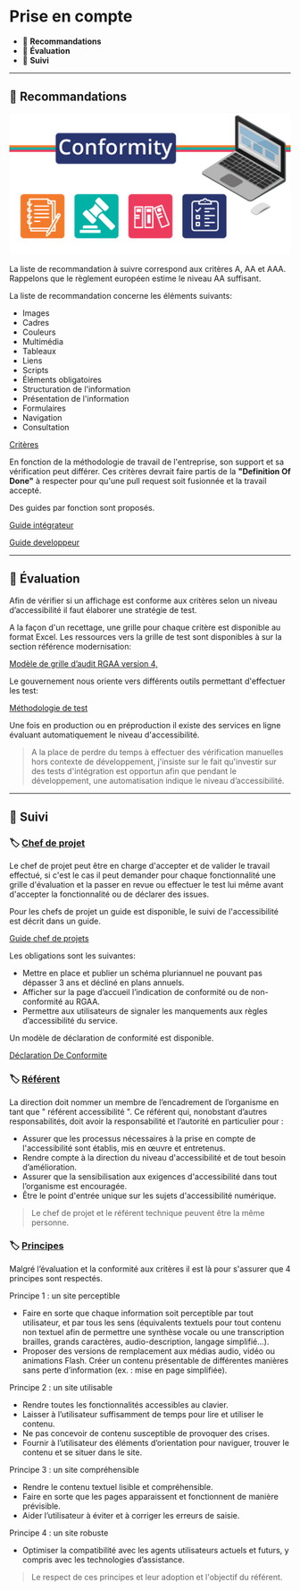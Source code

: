 # Prise en compte

*  🔖 **Recommandations**
*  🔖 **Évaluation**
*  🔖 **Suivi**

___

## 📑 Recommandations

![image](https://raw.githubusercontent.com/seeren-training/RGAA/master/wiki/resources/conformity.jpg)

La liste de recommandation à suivre correspond aux critères A, AA et AAA. Rappelons que le règlement européen estime le niveau AA suffisant.

La liste de recommandation concerne les éléments suivants:

* Images
* Cadres
* Couleurs
* Multimédia
* Tableaux
* Liens
* Scripts
* Éléments obligatoires
* Structuration de l'information
* Présentation de l'information
* Formulaires
* Navigation
* Consultation

[Critères](https://references.modernisation.gouv.fr/rgaa-accessibilite/criteres.html)

En fonction de la méthodologie de travail de l'entreprise, son support et sa vérification peut différer. Ces critères devrait faire partis de la **"Definition Of Done"** à respecter pour qu'une pull request soit fusionnée et la travail accepté.

Des guides par fonction sont proposés.

[Guide intégrateur](https://disic.github.io/guide-integrateur/)

[Guide developpeur](https://disic.github.io/guide-developpeur/)

___

## 📑 Évaluation

Afin de vérifier si un affichage est conforme aux critères selon un niveau d’accessibilité il faut élaborer une stratégie de test.

A la façon d'un recettage, une grille pour chaque critère est disponible au format Excel. Les ressources vers la grille de test sont disponibles à sur la section référence modernisation:

[Modèle de grille d’audit RGAA version 4,](https://www.numerique.gouv.fr/uploads/rgaa/rgaa4.0.modele-de-grille-d-audit.ods)

Le gouvernement nous oriente vers différents outils permettant d'effectuer les test: 

[Méthodologie de test](https://www.numerique.gouv.fr/publications/rgaa-accessibilite/methodologie-test/)

Une fois en production ou en préproduction il existe des services en ligne évaluant automatiquement le niveau d'accessibilité.

> A la place de perdre du temps à effectuer des vérification manuelles hors contexte de développement, j'insiste sur le fait qu'investir sur des tests d'intégration est opportun afin que pendant le développement, une automatisation indique le niveau d’accessibilité.

___

## 📑 Suivi

### 🏷️ **[Chef de projet](https://disic.github.io/guide-chef_projets/2-loi.html)**

Le chef de projet peut être en charge d'accepter et de valider le travail effectué, si c'est le cas il peut demander pour chaque fonctionnalité une grille d'évaluation et la passer en revue ou effectuer le test lui même avant d'accepter la fonctionnalité ou de déclarer des issues.

Pour les chefs de projet un guide est disponible, le suivi de l'accessibilité est décrit dans un guide.

[Guide chef de projets](https://disic.github.io/guide-chef_projets/)

Les obligations sont les suivantes:

* Mettre en place et publier un schéma pluriannuel ne pouvant pas dépasser 3 ans et décliné en plans annuels.
* Afficher sur la page d’accueil l’indication de conformité ou de non-conformité au RGAA.
* Permettre aux utilisateurs de signaler les manquements aux règles d’accessibilité du service.

Un modèle de déclaration de conformité est disponible.

[Déclaration De Conformite](http://disic.github.io/rgaa_modeles_documents/declaration-de-conformite.html#)

### 🏷️ **[Référent](https://references.modernisation.gouv.fr/4223-designation-dun-referent-accessibilite-0)**

La direction doit nommer un membre de l’encadrement de l’organisme en tant que " référent accessibilité ". Ce référent qui, nonobstant d’autres responsabilités, doit avoir la responsabilité et l’autorité en particulier pour :

* Assurer que les processus nécessaires à la prise en compte de l'accessibilité sont établis, mis en œuvre et entretenus.
* Rendre compte à la direction du niveau d'accessibilité et de tout besoin d’amélioration.
* Assurer que la sensibilisation aux exigences d'accessibilité dans tout l’organisme est encouragée.
* Être le point d'entrée unique sur les sujets d'accessibilité numérique.

> Le chef de projet et le référent technique peuvent être la même personne.

### 🏷️ **[Principes](http://references.modernisation.gouv.fr/accessibilite-numerique)**

Malgré l’évaluation et la conformité aux critères il est là pour s'assurer que 4 principes sont respectés.

Principe 1 : un site perceptible

* Faire en sorte que chaque information soit perceptible par tout utilisateur, et par tous les sens (équivalents textuels pour tout contenu non textuel afin de permettre une synthèse vocale ou une transcription brailles, grands caractères, audio-description, langage simplifié…).
* Proposer des versions de remplacement aux médias audio, vidéo ou animations Flash. Créer un contenu présentable de différentes manières sans perte d’information (ex. : mise en page simplifiée).

Principe 2 : un site utilisable

* Rendre toutes les fonctionnalités accessibles au clavier.
* Laisser à l’utilisateur suffisamment de temps pour lire et utiliser le contenu.
* Ne pas concevoir de contenu susceptible de provoquer des crises.
* Fournir à l’utilisateur des éléments d’orientation pour naviguer, trouver le contenu et se situer dans le site.

Principe 3 : un site compréhensible

* Rendre le contenu textuel lisible et compréhensible.
* Faire en sorte que les pages apparaissent et fonctionnent de manière prévisible.
* Aider l’utilisateur à éviter et à corriger les erreurs de saisie.

Principe 4 : un site robuste

* Optimiser la compatibilité avec les agents utilisateurs actuels et futurs, y compris avec les technologies d’assistance.

> Le respect de ces principes et leur adoption et l'objectif du référent.